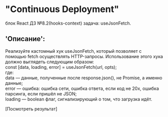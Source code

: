 # "Continuous Deployment"  
блок React ДЗ №8.2(hooks-context) задача: useJsonFetch. 

## 'Описание':  
Реализуйте кастомный хук useJsonFetch, который позволяет с помощью fetch осуществлять HTTP-запросы. Использование этого хука должно выглядеть следующим образом:  
const [data, loading, error] = useJsonFetch(url, opts);  
где:  
data — данные, полученные после response.json(), не Promise, а именно данные;  
error — ошибка: ошибка сети, ошибка ответа, если код не 20x, ошибка парсинга, если пришёл не JSON;  
loading — boolean флаг, сигнализирующий о том, что загрузка идёт.
  
[Посмотреть результат]
